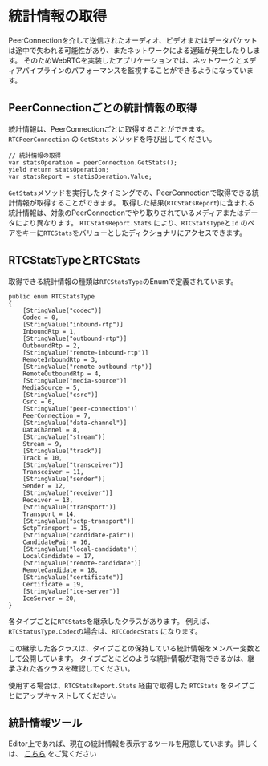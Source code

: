 # 統計情報の取得

PeerConnectionを介して送信されたオーディオ、ビデオまたはデータパケットは途中で失われる可能性があり、またネットワークによる遅延が発生したりします。
そのためWebRTCを実装したアプリケーションでは、ネットワークとメディアパイプラインのパフォーマンスを監視することができるようになっています。

## PeerConnectionごとの統計情報の取得

統計情報は、PeerConnectionごとに取得することができます。
`RTCPeerConnection` の `GetStats` メソッドを呼び出してください。

```CSharp
// 統計情報の取得
var statsOperation = peerConnection.GetStats();
yield return statsOperation;
var statsReport = statisOperation.Value;
```

`GetStats`メソッドを実行したタイミングでの、PeerConnectionで取得できる統計情報が取得することができます。
取得した結果(`RTCStatsReport`)に含まれる統計情報は、対象のPeerConnectionでやり取りされているメディアまたはデータにより異なります。
`RTCStatsReport.Stats` により、`RTCStatsType`と`Id` のペアをキーに`RTCStats`をバリューとしたディクショナリにアクセスできます。

## RTCStatsTypeとRTCStats

取得できる統計情報の種類は`RTCStatsType`のEnumで定義されています。

```CSharp
public enum RTCStatsType
{
    [StringValue("codec")]
    Codec = 0,
    [StringValue("inbound-rtp")]
    InboundRtp = 1,
    [StringValue("outbound-rtp")]
    OutboundRtp = 2,
    [StringValue("remote-inbound-rtp")]
    RemoteInboundRtp = 3,
    [StringValue("remote-outbound-rtp")]
    RemoteOutboundRtp = 4,
    [StringValue("media-source")]
    MediaSource = 5,
    [StringValue("csrc")]
    Csrc = 6,
    [StringValue("peer-connection")]
    PeerConnection = 7,
    [StringValue("data-channel")]
    DataChannel = 8,
    [StringValue("stream")]
    Stream = 9,
    [StringValue("track")]
    Track = 10,
    [StringValue("transceiver")]
    Transceiver = 11,
    [StringValue("sender")]
    Sender = 12,
    [StringValue("receiver")]
    Receiver = 13,
    [StringValue("transport")]
    Transport = 14,
    [StringValue("sctp-transport")]
    SctpTransport = 15,
    [StringValue("candidate-pair")]
    CandidatePair = 16,
    [StringValue("local-candidate")]
    LocalCandidate = 17,
    [StringValue("remote-candidate")]
    RemoteCandidate = 18,
    [StringValue("certificate")]
    Certificate = 19,
    [StringValue("ice-server")]
    IceServer = 20,
}
```

各タイプごとに`RTCStats`を継承したクラスがあります。
例えば、`RTCStatusType.Codec`の場合は、`RTCCodecStats` になります。

この継承した各クラスは、タイプごとの保持している統計情報をメンバー変数として公開しています。
タイプごとにどのような統計情報が取得できるかは、継承された各クラスを確認してください。

使用する場合は、`RTCStatsReport.Stats` 経由で取得した `RTCStats` をタイプごとにアップキャストしてください。



## 統計情報ツール
Editor上であれば、現在の統計情報を表示するツールを用意しています。詳しくは、 [こちら](webrtcstats.md) をご覧ください